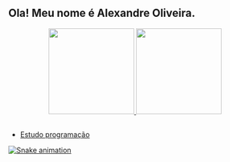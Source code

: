 ## Ola! Meu nome é Alexandre Oliveira.

<div align="center">
  <a href="https://github.com/AlexandreOliver">
  <img height="170em" src="https://github-readme-stats.vercel.app/api?username=AlexandreOliver&show_icons=true&theme=dracula&include_all_commits=true&count_private=true"/>
  <img height="170em" src="https://github-readme-stats.vercel.app/api/top-langs/?username=AlexandreOliver&layout=compact&langs_count=7&theme=dracula"/>
</div>

##
  
- Estudo programação

 
![Snake animation](https://github.com/AlexandreOliver/AlexandreOliver/blob/output/github-contribution-grid-snake.svg)





<!--
**AlexandreOliver/AlexandreOliver** is a ✨ _special_ ✨ repository because its `README.md` (this file) appears on your GitHub profile.

Here are some ideas to get you started:

- 🔭 I’m currently working on ...
- 🌱 I’m currently learning ...
- 👯 I’m looking to collaborate on ...
- 🤔 I’m looking for help with ...
- 💬 Ask me about ...
- 📫 How to reach me: ...
- 😄 Pronouns: ...
- ⚡ Fun fact: ...
-->
